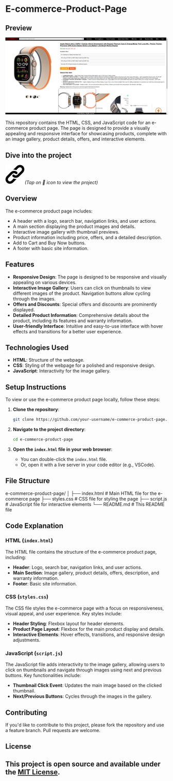 # E-commerce-Product-Page
## Preview

![E-commerce-Product-Page Preview](thumbnail.png)

This repository contains the HTML, CSS, and JavaScript code for an e-commerce product page. The page is designed to provide a visually appealing and responsive interface for showcasing products, complete with an image gallery, product details, offers, and interactive elements.

## Dive into the project
[<img src="./link.png" width="60px" alt="link-icon">](https://krishitdas.github.io/E-commerce-Product-Page/)<span><em>(Tap on 🔗 icon to view the project)</em></span>

## Overview

The e-commerce product page includes:
- A header with a logo, search bar, navigation links, and user actions.
- A main section displaying the product images and details.
- Interactive image gallery with thumbnail previews.
- Product information including price, offers, and a detailed description.
- Add to Cart and Buy Now buttons.
- A footer with basic site information.

## Features

- **Responsive Design**: The page is designed to be responsive and visually appealing on various devices.
- **Interactive Image Gallery**: Users can click on thumbnails to view different images of the product. Navigation buttons allow cycling through the images.
- **Offers and Discounts**: Special offers and discounts are prominently displayed.
- **Detailed Product Information**: Comprehensive details about the product, including its features and warranty information.
- **User-friendly Interface**: Intuitive and easy-to-use interface with hover effects and transitions for a better user experience.

## Technologies Used

- **HTML**: Structure of the webpage.
- **CSS**: Styling of the webpage for a polished and responsive design.
- **JavaScript**: Interactivity for the image gallery.

## Setup Instructions

To view or use the e-commerce product page locally, follow these steps:

1. **Clone the repository**:
    ```bash
    git clone https://github.com/your-username/e-commerce-product-page.git
    ```

2. **Navigate to the project directory**:
    ```bash
    cd e-commerce-product-page
    ```

3. **Open the `index.html` file in your web browser**:
    - You can double-click the `index.html` file.
    - Or, open it with a live server in your code editor (e.g., VSCode).

## File Structure
e-commerce-product-page/
│
├── index.html # Main HTML file for the e-commerce page
├── styles.css # CSS file for styling the page
├── script.js # JavaScript file for interactive elements
└── README.md # This README file


## Code Explanation

### HTML (`index.html`)

The HTML file contains the structure of the e-commerce product page, including:

- **Header**: Logo, search bar, navigation links, and user actions.
- **Main Section**: Image gallery, product details, offers, description, and warranty information.
- **Footer**: Basic site information.

### CSS (`styles.css`)

The CSS file styles the e-commerce page with a focus on responsiveness, visual appeal, and user experience. Key styles include:

- **Header Styling**: Flexbox layout for header elements.
- **Product Page Layout**: Flexbox for the main product display and details.
- **Interactive Elements**: Hover effects, transitions, and responsive design adjustments.

### JavaScript (`script.js`)

The JavaScript file adds interactivity to the image gallery, allowing users to click on thumbnails and navigate through images using next and previous buttons. Key functionalities include:

- **Thumbnail Click Event**: Updates the main image based on the clicked thumbnail.
- **Next/Previous Buttons**: Cycles through the images in the gallery.

## Contributing

If you'd like to contribute to this project, please fork the repository and use a feature branch. Pull requests are welcome.

## License

This project is open source and available under the [MIT License](LICENSE).
---
